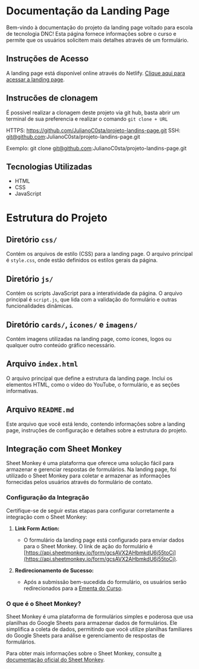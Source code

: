 
# Documentação da Landing Page 

Bem-vindo à documentação do projeto da landing page voltado para escola de tecnologia DNC! Esta página fornece informações sobre o curso e permite que os usuários solicitem mais detalhes através de um formulário.

## Instruções de Acesso

A landing page está disponível online através do Netlify. [Clique aqui para acessar a landing page](https://serene-taffy-cd344a.netlify.app).

## Instrucões de clonagem

É possivel realizar a clonagem deste projeto via git hub, basta abrir um terminal de sua preferencia e realizar o comando `git clone + URL`

HTTPS: https://github.com/JulianoC0sta/projeto-landins-page.git
SSH: git@github.com:JulianoC0sta/projeto-landins-page.git

Exemplo: git clone git@github.com:JulianoC0sta/projeto-landins-page.git


## Tecnologias Utilizadas

- HTML
- CSS
- JavaScript


# Estrutura do Projeto

## Diretório `css/`

Contém os arquivos de estilo (CSS) para a landing page. O arquivo principal é `style.css`, onde estão definidos os estilos gerais da página.

## Diretório `js/`

Contém os scripts JavaScript para a interatividade da página. O arquivo principal é `script.js`, que lida com a validação do formulário e outras funcionalidades dinâmicas.

## Diretório `cards/`, `icones/` e `imagens/`

Contém imagens utilizadas na landing page, como ícones, logos ou qualquer outro conteúdo gráfico necessário.

## Arquivo `index.html`

O arquivo principal que define a estrutura da landing page. Inclui os elementos HTML, como o vídeo do YouTube, o formulário, e as seções informativas.

## Arquivo `README.md`

Este arquivo que você está lendo, contendo informações sobre a landing page, instruções de configuração e detalhes sobre a estrutura do projeto.


## Integração com Sheet Monkey

Sheet Monkey é uma plataforma que oferece uma solução fácil para armazenar e gerenciar respostas de formulários. Na landing page, foi utilizado o Sheet Monkey para coletar e armazenar as informações fornecidas pelos usuários através do formulário de contato.

### Configuração da Integração

Certifique-se de seguir estas etapas para configurar corretamente a integração com o Sheet Monkey:

1. **Link Form Action:**
   - O formulário da landing page está configurado para enviar dados para o Sheet Monkey. O link de ação do formulário é [https://api.sheetmonkey.io/form/gcsAVX2AHbmkdU6j55toCj](https://api.sheetmonkey.io/form/gcsAVX2AHbmkdU6j55toCj).

2. **Redirecionamento de Sucesso:**
   - Após a submissão bem-sucedida do formulário, os usuários serão redirecionados para a [Ementa do Curso](https://www.escoladnc.com.br/wp-content/uploads/2023/05/EMENTA-3.0-Ementa-Formacao-em-Tech-2023_sem-tabela-comparativa.pdf).

### O que é o Sheet Monkey?

Sheet Monkey é uma plataforma de formulários simples e poderosa que usa planilhas do Google Sheets para armazenar dados de formulários. Ele simplifica a coleta de dados, permitindo que você utilize planilhas familiares do Google Sheets para análise e gerenciamento de respostas de formulários.

Para obter mais informações sobre o Sheet Monkey, consulte [a documentação oficial do Sheet Monkey](https://sheetmonkey.io/docs).





